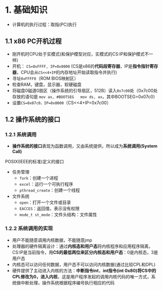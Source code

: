 # 1. 基础知识
- 计算机的执行过程：取指(PC)执行

## 1.1 x86 PC开机过程
- 刚开机时CPU处于实模式(和保护模型对应，实模式的CS:IP和保护模式不一样)
- 开机： `CS=0xFFFF, IP=0x0000` (CS是x86的**代码段寄存器**，IP是**指令指针寄存器**，CPU会从`CS<<4+IP`的内存地址开始读取指令并执行)
- 寻址`0xFFFF0`（ROM BIOS映射区）
- 检查RAM，键盘，显示器，软硬磁盘
- 将磁盘0磁道0扇区（操作系统的引导扇区，512B）读入`0x7c00`处（0x7c00处存放的语句是 `mov ax, #BOOTSEG   mov ds, ax`，其中BOOTSEG=0x07c0）
- 设置`CS=0x07c0，IP=0x0000`（CS<<4+IP=0x7c00）


## 1.2 操作系统的接口
### 1.2.1 系统调用
- **操作系统的接口**表现为函数调用，又由系统提供，所以成为**系统调用(System Call)**

POSIX(IEEE的标准)定义的接口
- 任务管理
  - `fork`：创建一个进程
  - `excel`：运行一个可执行程序
  - `pthread_create`：创建一个线程
- 文件系统
  - `open`：打开一个文件或目录
  - `EACCES`：返回值，表示没有权限
  - `mode_t st_mode`：文件头结构：文件属性

### 1.2.2 系统调用的实现
- 用户不能随意调用内核数据，不能随意jmp
- 处理器的硬件隔离设计：通过**内核态和用户态**将内核程序和应用程序隔离，CS:IP是当前指令，用**CS的最低两位来区分内核态和用户态**：0是内核态，3是用户态
- 内核态可以访问任何数据，用户态不可以访问内核数据(通过比较CPL和DPL)
- 硬件提供了主动进入内核的方法：**中断指令int**，**int指令(int 0x80)将CS中的CPL修改为0，进入内核**，这是用户程序发起的调用内核代码的唯一方式，系统做中断处理，操作系统根据程序编号执行相应的代码

